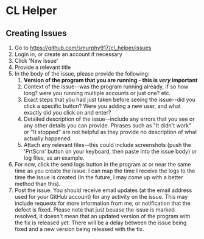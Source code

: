 # CL Helper
## Creating Issues
1. Go to https://github.com/smurphy917/cl_helper/issues
2. Login in, or create an account if necessary
3. Click 'New Issue'
4. Provide a relevant title
5. In the body of the issue, please provide the following:
    1. __Version of the program that you are running - this is *very* important__
    1. Context of the issue--was the program running already, if so how long? were you running multiple accounts or just one? etc.
    2. Exact steps that you had just taken before seeing the issue--did you click a specific button? Were you adding a new user, and what exactly did you click on and enter?
    3. Detailed description of the issue--include any errors that you see or any other details you can provide. Phrases such as "It didn't work" or "It stopped" are not helpful as they provide no description of what actually happened. 
    4. Attach any relevant files--this could include screenshots (push the 'PrtScrn' button on your keyboard, then paste into the issue body) or log files, as an example. 
6. For now, click the send logs button in the program at or near the same time as you create the issue. I can map the time I receive the logs to the time the issue is created (In the future, I may come up with a better method than this).
7. Post the issue. You should receive email updates (at the email address used for your GitHub account) for any activity on the issue. This may include requests for more information from me, or notification that the defect is fixed. Please note that just beuase the issue is marked resolved, it doesn't mean that an updated version of the program with the fix is released yet. There will be a delay between the issue being fixed and a new version being released with the fix. 
